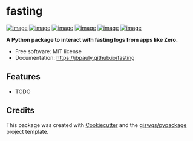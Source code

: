 # fasting


[![image](https://img.shields.io/pypi/v/fasting.svg)](https://pypi.python.org/pypi/fasting)
[![image](https://pepy.tech/badge/fasting)](https://pepy.tech/project/fasting)
[![image](https://github.com/jbpauly/fasting/workflows/docs/badge.svg)](https://jbpauly.github.io/fasting)
[![image](https://github.com/jbpauly/fasting/workflows/build/badge.svg)](https://github.com/jbpauly/fasting/actions?query=workflow%3Abuild)
[![image](https://img.shields.io/twitter/follow/j_b_pauly?style=social)](https://twitter.com/j_b_pauly)
[![image](https://img.shields.io/badge/License-MIT-yellow.svg)](https://opensource.org/licenses/MIT)

**A Python package to  interact with fasting logs from apps like Zero.**


-   Free software: MIT license
-   Documentation: https://jbpauly.github.io/fasting


## Features

-   TODO

## Credits

This package was created with [Cookiecutter](https://github.com/cookiecutter/cookiecutter) and the [giswqs/pypackage](https://github.com/giswqs/pypackage) project template.
